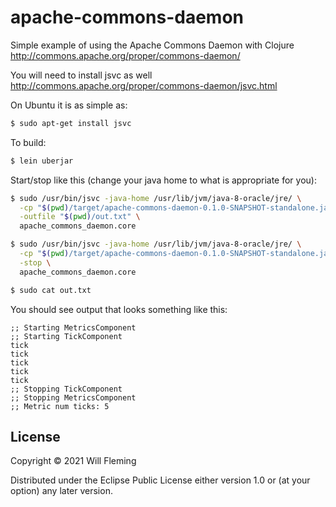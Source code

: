 # apache-commons-daemon

Simple example of using the Apache Commons Daemon with Clojure
http://commons.apache.org/proper/commons-daemon/

You will need to install jsvc as well
http://commons.apache.org/proper/commons-daemon/jsvc.html

On Ubuntu it is as simple as:

```bash
$ sudo apt-get install jsvc
```

To build:

```bash
$ lein uberjar
```

Start/stop like this (change your java home to what is appropriate for you):

```bash
$ sudo /usr/bin/jsvc -java-home /usr/lib/jvm/java-8-oracle/jre/ \
  -cp "$(pwd)/target/apache-commons-daemon-0.1.0-SNAPSHOT-standalone.jar" \
  -outfile "$(pwd)/out.txt" \
  apache_commons_daemon.core

$ sudo /usr/bin/jsvc -java-home /usr/lib/jvm/java-8-oracle/jre/ \
  -cp "$(pwd)/target/apache-commons-daemon-0.1.0-SNAPSHOT-standalone.jar" \
  -stop \
  apache_commons_daemon.core

$ sudo cat out.txt
```

You should see output that looks something like this:

```
;; Starting MetricsComponent
;; Starting TickComponent
tick
tick
tick
tick
tick
;; Stopping TickComponent
;; Stopping MetricsComponent
;; Metric num ticks: 5
```

## License

Copyright © 2021 Will Fleming

Distributed under the Eclipse Public License either version 1.0 or (at
your option) any later version.
